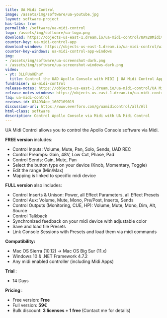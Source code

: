 ```yaml
---
title: UA Midi Control
image: /assets/img/software/ua-youtube.jpg
layout: software-project
has-tabs: true
permalink: /software/ua-midi-control
logo: /assets/img/software/ua-logo.png
download: https://objects-us-east-1.dream.io/ua-midi-control/UA%20Midi%20Control.zip
counter-key: ua-midi-control-app
download-windows: https://objects-us-east-1.dream.io/ua-midi-control/windows/UA%20Midi%20Control%20Setup.msi
counter-key-windows: ua-midi-control-app-windows
img: 
- /assets/img/software/ua-screenshot-dark.png
- /assets/img/software/ua-screenshot-windows-dark.png
video: 
- yt: 3LLFUaXEhuY
  title: Control the UAD Apollo Console with MIDI | UA Midi Control App
fundraiser: ua-midi-control
release-notes: https://objects-us-east-1.dream.io/ua-midi-control/UA Midi Control.html
release-notes-windows: https://objects-us-east-1.dream.io/ua-midi-control/windows/UA Midi Control Windows.html
faq: ua-midi-control
reviews-id: 834934ee_1607109019
discussion-url: https://www.everforo.com/g/uamidicontrol/all/All
html-class: software
description: Control Apollo Console via Midi with UA Midi Control
---
```


UA Midi Control allows you to control the Apollo Console software via Midi.

<b> FREE version </b> includes:
- Control Inputs: Volume, Mute, Pan, Solo, Sends, UAD REC
- Control Preamps: Gain, 48V, Low Cut, Phase, Pad 
- Control Sends: Gain, Mute, Pan
- Select the button type on your device (Knob, Momentary, Toggle)
- Edit the range (Min/Max)
- Mapping is linked to specific midi device

<b> FULL version </b> also includes:
- Control Inserts & Unison: Power, all Effect Parameters, all Effect Presets
- Control Aux: Volume, Mute, Mono, Pre/Post, Inserts, Sends
- Control Outputs (Monitoring, CUE, HP): Volume, Mute, Mono, Dim, Alt, Source
- Control Talkback
- Synchronized feedback on your midi device with adjustable color
- Save and load file Presets
- Link Console Sessions with Presets and load them via midi commands

<b> Compatibility: </b>

- Mac OS Sierra (10.12) -> Mac OS Big Sur (11.x)   
- Windows 10 & .NET Framework 4.7.2
- Any midi enabled controller (including Midi Apps)

<b> Trial </b>: 
- 14 Days

<b> Pricing </b>: 
- Free version: <b> Free </b>
- Full version: <b> 59€ </b>
- Bulk discount: <b> 3 licenses + 1 free </b> (Contact me for details)